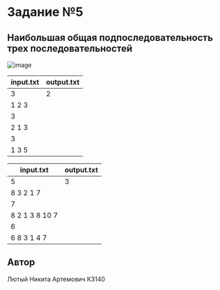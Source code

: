 # Задание №5
##  Наибольшая общая подпоследовательность трех последовательностей

![image](https://github.com/user-attachments/assets/79f4f95e-63d4-436c-9996-627c04303d4c)


| input.txt | output.txt |
|-----------|------------|
| 3         | 2          |
| 1 2 3     |            |
| 3         |            |
| 2 1 3     |            |
| 3         |            |
| 1 3 5     |            |


| input.txt      | output.txt |
|----------------|------------|
| 5              | 3          |
| 8 3 2 1 7      |            |
| 7              |            |
| 8 2 1 3 8 10 7 |            |
| 6              |            |
| 6 8 3 1 4 7    |            |




## Автор
Лютый Никита Артемович К3140
